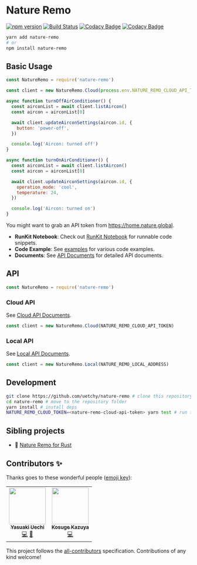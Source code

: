 # Nature Remo

[![npm version](https://badge.fury.io/js/nature-remo.svg)](https://badge.fury.io/js/nature-remo)
[![Build Status](https://travis-ci.com/uetchy/nature-remo.svg?branch=master)](https://travis-ci.com/uetchy/nature-remo)
[![Codacy Badge](https://api.codacy.com/project/badge/Coverage/7913641e31be48f6ba6cf2c68fa8b698)](https://www.codacy.com/manual/uetchy/nature-remo?utm_source=github.com&utm_medium=referral&utm_content=uetchy/nature-remo&utm_campaign=Badge_Coverage)
[![Codacy Badge](https://api.codacy.com/project/badge/Grade/7913641e31be48f6ba6cf2c68fa8b698)](https://www.codacy.com/manual/uetchy/nature-remo?utm_source=github.com&utm_medium=referral&utm_content=uetchy/nature-remo&utm_campaign=Badge_Grade)

```bash
yarn add nature-remo
# or
npm install nature-remo
```

## Basic Usage

```js
const NatureRemo = require('nature-remo')

const client = new NatureRemo.Cloud(process.env.NATURE_REMO_CLOUD_API_TOKEN)

async function turnOffAirConditioner() {
  const airconList = await client.listAircon()
  const aircon = airconList[0]

  await client.updateAirconSettings(aircon.id, {
    button: 'power-off',
  })

  console.log('Aircon: turned off')
}

async function turnOnAirConditioner() {
  const airconList = await client.listAircon()
  const aircon = airconList[0]

  await client.updateAirconSettings(aircon.id, {
    operation_mode: 'cool',
    temperature: 24,
  })

  console.log('Aircon: turned on')
}
```

You might want to grab an API token from https://home.nature.global.

- **RunKit Notebook**: Check out [RunKit Notebook](https://runkit.com/uetchy/nature-remo-cloud-api-nodejs-example) for runnable code snippets.
- **Code Example**: See [examples](https://github.com/uetchy/nature-remo/tree/master/examples) for various code examples.
- **Documents**: See [API Documents](https://uetchy.github.io/nature-remo/) for detailed API documents.

## API

```js
const NatureRemo = require('nature-remo')
```

### Cloud API

See [Cloud API Documents](https://uetchy.github.io/nature-remo/classes/cloud.html).

```js
const client = new NatureRemo.Cloud(NATURE_REMO_CLOUD_API_TOKEN)
```

### Local API

See [Local API Documents](https://uetchy.github.io/nature-remo/classes/local.html).

```js
const client = new NatureRemo.Local(NATURE_REMO_LOCAL_ADDRESS)
```

## Development

```bash
git clone https://github.com/uetchy/nature-remo # clone this repository
cd nature-remo # move to the repository folder
yarn install # install deps
NATURE_REMO_CLOUD_TOKEN=<nature-remo-cloud-api-token> yarn test # run test before creating a pull request
```

## Sibling projects

- 🌇 [Nature Remo for Rust](https://github.com/uetchy/nature-remo-rs)

## Contributors ✨

Thanks goes to these wonderful people ([emoji key](https://allcontributors.org/docs/en/emoji-key)):

<!-- ALL-CONTRIBUTORS-LIST:START - Do not remove or modify this section -->
<!-- prettier-ignore-start -->
<!-- markdownlint-disable -->
<table>
  <tr>
    <td align="center"><a href="https://uechi.io"><img src="https://avatars0.githubusercontent.com/u/431808?v=4" width="100px;" alt=""/><br /><sub><b>Yasuaki Uechi</b></sub></a><br /><a href="https://github.com/uetchy/nature-remo/commits?author=uetchy" title="Code">💻</a> <a href="https://github.com/uetchy/nature-remo/commits?author=uetchy" title="Documentation">📖</a></td>
    <td align="center"><a href="http://kksg.net"><img src="https://avatars0.githubusercontent.com/u/781452?v=4" width="100px;" alt=""/><br /><sub><b>Kosuge Kazuya</b></sub></a><br /><a href="https://github.com/uetchy/nature-remo/commits?author=kkosuge" title="Code">💻</a></td>
  </tr>
</table>

<!-- markdownlint-enable -->
<!-- prettier-ignore-end -->

<!-- ALL-CONTRIBUTORS-LIST:END -->

This project follows the [all-contributors](https://github.com/all-contributors/all-contributors) specification. Contributions of any kind welcome!
